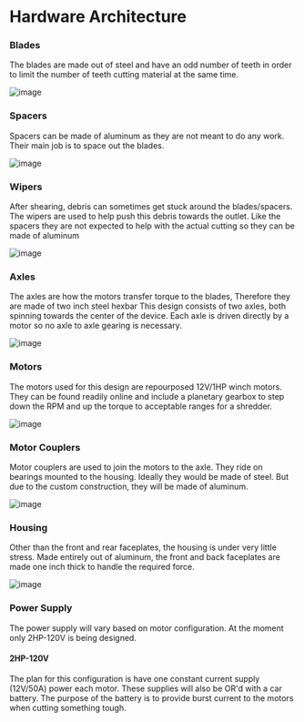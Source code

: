 # Hardware Architecture


### Blades

The blades are made out of steel and have an odd number of teeth in order to limit the number of teeth cutting material at the same time.

![image](https://github.com/user-attachments/assets/571adc72-d4e2-46cc-88ac-524c6369e691)


### Spacers

Spacers can be made of aluminum as they are not meant to do any work. Their main job is to space out the blades.

![image](https://github.com/user-attachments/assets/f83cb0f9-dd98-4b74-b3ca-b0831cacb9d6)


### Wipers

After shearing, debris can sometimes get stuck around the blades/spacers. The wipers are used to help push this debris towards the outlet. Like the spacers they are not expected to help with the actual cutting so they can be made of aluminum

![image](https://github.com/user-attachments/assets/6e74e66f-973e-40ac-bf0a-405734d82788)


### Axles

The axles are how the motors transfer torque to the blades, Therefore they are made of two inch steel hexbar This design consists of two axles, both spinning towards the center of the device. Each axle is driven directly by a motor so no axle to axle gearing is necessary.

![image](https://github.com/user-attachments/assets/344eca37-ae64-454f-a58c-3ac28d079902)


### Motors

The motors used for this design are repourposed 12V/1HP winch motors. They can be found readily online and include a planetary gearbox to step down the RPM and up the torque to acceptable ranges for a shredder.

![image](https://github.com/user-attachments/assets/dd2bf61d-0df7-4c20-8a7c-ecceb9458655)


### Motor Couplers

Motor couplers are used to join the motors to the axle. They ride on bearings mounted to the housing. Ideally they would be made of steel. But due to the custom construction, they will be made of aluminum.

![image](https://github.com/user-attachments/assets/8040e700-2899-4b57-8f86-af3eef721559)


### Housing

Other than the front and rear faceplates, the housing is under very little stress. Made entirely out of aluminum, the front and back faceplates are made one inch thick to handle the required force.

![image](https://github.com/user-attachments/assets/030ff221-7a38-4a21-9673-e2d34a82f947)


### Power Supply
The power supply will vary based on motor configuration. At the moment only 2HP-120V is being designed. 

#### 2HP-120V

The plan for this configuration is have one constant current supply (12V/50A) power each motor. These supplies will also be OR'd with a car battery. The purpose of the battery is to provide burst current to the motors when cutting something tough.


